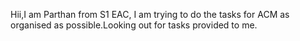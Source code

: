 Hii,I am Parthan from S1 EAC,
I am trying to do the tasks for ACM as organised as possible.Looking out for tasks provided to me.
